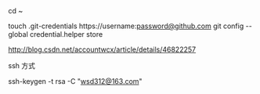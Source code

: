
## 
cd ~

touch .git-credentials
https://username:password@github.com
git config --global credential.helper store

http://blog.csdn.net/accountwcx/article/details/46822257

ssh 方式

ssh-keygen -t rsa -C "wsd312@163.com" 